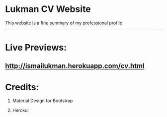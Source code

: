 
# Lukman CV Website

This website is a fine summary of my professional profile
________

# Live Previews: 
## http://ismailukman.herokuapp.com/cv.html

# Credits:

1. Material Design for Bootstrap

2. Herokul
 
